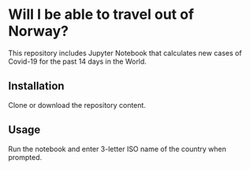 # Will I be able to travel out of Norway?

This repository includes Jupyter Notebook that calculates new cases of Covid-19 for the past 14 days in the World.

## Installation 

Clone or download the repository content.

## Usage
Run the notebook and enter 3-letter ISO name of the country when prompted.
